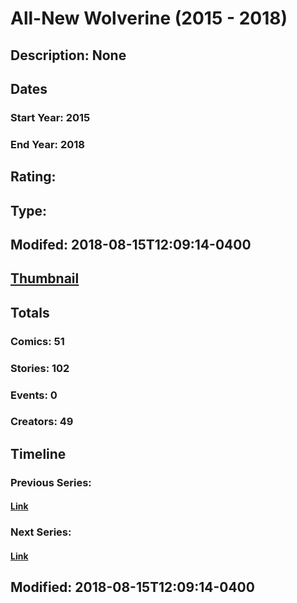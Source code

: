 # All-New Wolverine (2015 - 2018)
## Description: None
## Dates
### Start Year: 2015
### End Year: 2018
## Rating: 
## Type: 
## Modifed: 2018-08-15T12:09:14-0400
## [Thumbnail](http://i.annihil.us/u/prod/marvel/i/mg/c/50/5a8dec75f41c0.jpg)
## Totals
### Comics: 51
### Stories: 102
### Events: 0
### Creators: 49
## Timeline
### Previous Series: 
#### [Link]()
### Next Series: 
#### [Link]()
## Modified: 2018-08-15T12:09:14-0400